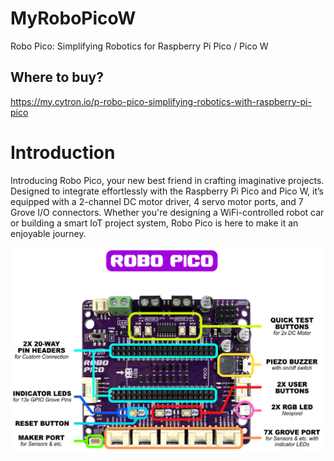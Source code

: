 # MyRoboPicoW
Robo Pico: Simplifying Robotics for Raspberry Pi Pico / Pico W

## Where to buy?
https://my.cytron.io/p-robo-pico-simplifying-robotics-with-raspberry-pi-pico


# Introduction
Introducing Robo Pico, your new best friend in crafting imaginative projects. Designed to integrate effortlessly with the Raspberry Pi Pico and Pico W, it’s equipped with a 2-channel DC motor driver, 4 servo motor ports, and 7 Grove I/O connectors. Whether you're designing a WiFi-controlled robot car or building a smart IoT project system, Robo Pico is here to make it an enjoyable journey.

<img src="https://github.com/mymadi/MyRoboPicoW/blob/main/images/robo-pico-features-label.png" alt="Robo Pico" width="500" height="328">

